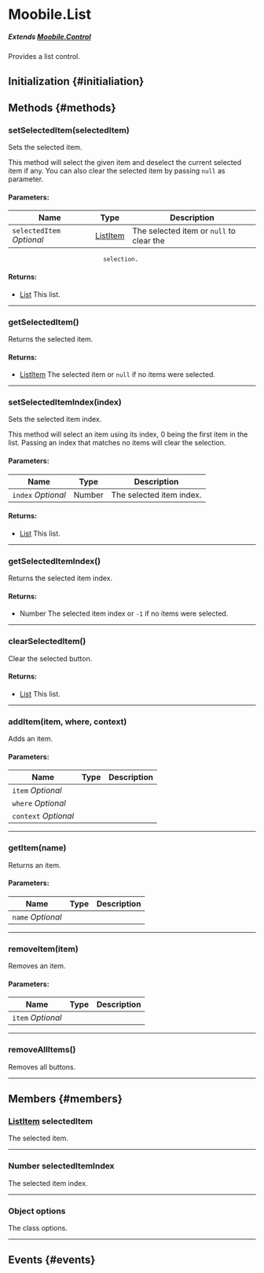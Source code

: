 Moobile.List
================================================================================

##### Extends *[Moobile.Control](Control/Control.md)*

Provides a list control.

Initialization {#initialiation}
--------------------------------------------------------------------------------

Methods {#methods}
--------------------------------------------------------------------------------

### setSelectedItem(selectedItem)

Sets the selected item.

This method will select the given item and deselect the current selected
item if any. You can also clear the selected item by passing `null` as
parameter.

#### Parameters:

Name  | Type | Description
----- | ---- | -----------
`selectedItem` *Optional* | [ListItem](Control/ListItem.md) | The selected item or `null` to clear the
                               selection.

#### Returns:

- [List](Control/List.md) This list.


-----

### getSelectedItem()

Returns the selected item.


#### Returns:

- [ListItem](Control/ListItem.md) The selected item or `null` if no items were
                   selected.


-----

### setSelectedItemIndex(index)

Sets the selected item index.

This method will select an item using its index, 0 being the first item
in the list. Passing an index that matches no items will clear the
selection.

#### Parameters:

Name  | Type | Description
----- | ---- | -----------
`index` *Optional* | Number | The selected item index.

#### Returns:

- [List](Control/List.md) This list.


-----

### getSelectedItemIndex()

Returns the selected item index.


#### Returns:

- Number The selected item index or `-1` if no items were
                 selected.


-----

### clearSelectedItem()

Clear the selected button.


#### Returns:

- [List](Control/List.md) This list.


-----

### addItem(item, where, context)

Adds an item.

#### Parameters:

Name  | Type | Description
----- | ---- | -----------
`item` *Optional* |  |
`where` *Optional* |  |
`context` *Optional* |  |


-----

### getItem(name)

Returns an item.

#### Parameters:

Name  | Type | Description
----- | ---- | -----------
`name` *Optional* |  |


-----

### removeItem(item)

Removes an item.

#### Parameters:

Name  | Type | Description
----- | ---- | -----------
`item` *Optional* |  |


-----

### removeAllItems()

Removes all buttons.



-----


Members {#members}
--------------------------------------------------------------------------------

### [ListItem](Control/ListItem.md) selectedItem

The selected item.

-----

### Number selectedItemIndex

The selected item index.

-----

### Object options

The class options.

-----


Events {#events}
--------------------------------------------------------------------------------